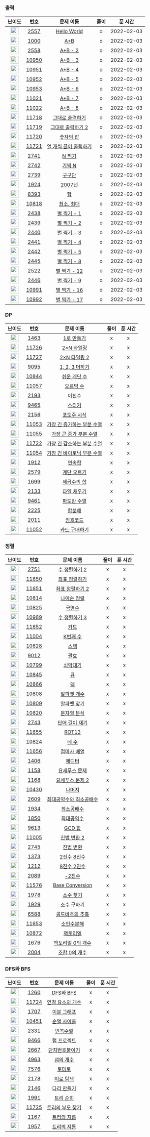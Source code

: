 ### 출력

| 난이도 | 번호 | 문제 이름 | 풀이 | 푼 시간 |
|:------:|:----:|:---------:|:---------:|:---------:|
| <img height="25px" width="25px" src="https://static.solved.ac/tier_small/1.svg"/> | [2557](https://www.acmicpc.net/problem/2557) | [Hello World](https://www.acmicpc.net/problem/2557) |o | 2022-02-03|
| <img height="25px" width="25px" src="https://static.solved.ac/tier_small/1.svg"/> | [1000](https://www.acmicpc.net/problem/1000) | [A+B](https://www.acmicpc.net/problem/1000) |o |2022-02-03 |
| <img height="25px" width="25px" src="https://static.solved.ac/tier_small/1.svg"/> | [2558](https://www.acmicpc.net/problem/2558) | [A+B - 2](https://www.acmicpc.net/problem/2558) |o |2022-02-03 |
| <img height="25px" width="25px" src="https://static.solved.ac/tier_small/3.svg"/> | [10950](https://www.acmicpc.net/problem/10950) | [A+B - 3](https://www.acmicpc.net/problem/10950) |o |2022-02-03|
| <img height="25px" width="25px" src="https://static.solved.ac/tier_small/3.svg"/> | [10951](https://www.acmicpc.net/problem/10951) | [A+B - 4](https://www.acmicpc.net/problem/10951) |o |2022-02-03|
| <img height="25px" width="25px" src="https://static.solved.ac/tier_small/3.svg"/> | [10952](https://www.acmicpc.net/problem/10952) | [A+B - 5](https://www.acmicpc.net/problem/10952) |o |2022-02-03 |
| <img height="25px" width="25px" src="https://static.solved.ac/tier_small/4.svg"/> | [10953](https://www.acmicpc.net/problem/10953) | [A+B - 6](https://www.acmicpc.net/problem/10953) |o |2022-02-03|
| <img height="25px" width="25px" src="https://static.solved.ac/tier_small/3.svg"/> | [11021](https://www.acmicpc.net/problem/11021) | [A+B - 7](https://www.acmicpc.net/problem/11021) |o |2022-02-03|
| <img height="25px" width="25px" src="https://static.solved.ac/tier_small/3.svg"/> | [11022](https://www.acmicpc.net/problem/11022) | [A+B - 8](https://www.acmicpc.net/problem/11022) |o |2022-02-03|
| <img height="25px" width="25px" src="https://static.solved.ac/tier_small/3.svg"/> | [11718](https://www.acmicpc.net/problem/11718) | [그대로 출력하기](https://www.acmicpc.net/problem/11718) |o |2022-02-03|
| <img height="25px" width="25px" src="https://static.solved.ac/tier_small/5.svg"/> | [11719](https://www.acmicpc.net/problem/11719) | [그대로 출력하기 2](https://www.acmicpc.net/problem/11719) |o |2022-02-03|
| <img height="25px" width="25px" src="https://static.solved.ac/tier_small/4.svg"/> | [11720](https://www.acmicpc.net/problem/11720) | [숫자의 합](https://www.acmicpc.net/problem/11720) |o |2022-02-03|
| <img height="25px" width="25px" src="https://static.solved.ac/tier_small/4.svg"/> | [11721](https://www.acmicpc.net/problem/11721) | [열 개씩 끊어 출력하기](https://www.acmicpc.net/problem/11721) |o |2022-02-03|
| <img height="25px" width="25px" src="https://static.solved.ac/tier_small/3.svg"/> | [2741](https://www.acmicpc.net/problem/2741) | [N 찍기](https://www.acmicpc.net/problem/2741) |o |2022-02-03 |
| <img height="25px" width="25px" src="https://static.solved.ac/tier_small/3.svg"/> | [2742](https://www.acmicpc.net/problem/2742) | [기찍 N](https://www.acmicpc.net/problem/2742) |o |2022-02-03 |
| <img height="25px" width="25px" src="https://static.solved.ac/tier_small/3.svg"/> | [2739](https://www.acmicpc.net/problem/2739) | [구구단](https://www.acmicpc.net/problem/2739) |o |2022-02-03|
| <img height="25px" width="25px" src="https://static.solved.ac/tier_small/5.svg"/> | [1924](https://www.acmicpc.net/problem/1924) | [2007년](https://www.acmicpc.net/problem/1924) |o |2022-02-03|
| <img height="25px" width="25px" src="https://static.solved.ac/tier_small/1.svg"/> | [8393](https://www.acmicpc.net/problem/8393) | [합](https://www.acmicpc.net/problem/8393) |o |2022-02-03 |
| <img height="25px" width="25px" src="https://static.solved.ac/tier_small/3.svg"/> | [10818](https://www.acmicpc.net/problem/10818) | [최소, 최대](https://www.acmicpc.net/problem/10818) |o |2022-02-03|
| <img height="25px" width="25px" src="https://static.solved.ac/tier_small/3.svg"/> | [2438](https://www.acmicpc.net/problem/2438) | [별 찍기 - 1](https://www.acmicpc.net/problem/2438) |o |2022-02-03|
| <img height="25px" width="25px" src="https://static.solved.ac/tier_small/3.svg"/> | [2439](https://www.acmicpc.net/problem/2439) | [별 찍기 - 2](https://www.acmicpc.net/problem/2439) |o |2022-02-03|
| <img height="25px" width="25px" src="https://static.solved.ac/tier_small/3.svg"/> | [2440](https://www.acmicpc.net/problem/2440) | [별 찍기 - 3](https://www.acmicpc.net/problem/2440) |o |2022-02-03|
| <img height="25px" width="25px" src="https://static.solved.ac/tier_small/3.svg"/> | [2441](https://www.acmicpc.net/problem/2441) | [별 찍기 - 4](https://www.acmicpc.net/problem/2441) |o |2022-02-03|
| <img height="25px" width="25px" src="https://static.solved.ac/tier_small/3.svg"/> | [2442](https://www.acmicpc.net/problem/2442) | [별 찍기 - 5](https://www.acmicpc.net/problem/2442) |o |2022-02-03|
| <img height="25px" width="25px" src="https://static.solved.ac/tier_small/3.svg"/> | [2445](https://www.acmicpc.net/problem/2445) | [별 찍기 - 8](https://www.acmicpc.net/problem/2445) |o |2022-02-03|
| <img height="25px" width="25px" src="https://static.solved.ac/tier_small/3.svg"/> | [2522](https://www.acmicpc.net/problem/2522) | [별 찍기 - 12](https://www.acmicpc.net/problem/2522) |o |2022-02-03|
| <img height="25px" width="25px" src="https://static.solved.ac/tier_small/3.svg"/> | [2446](https://www.acmicpc.net/problem/2446) | [별 찍기 - 9](https://www.acmicpc.net/problem/2446) |o |2022-02-03|
| <img height="25px" width="25px" src="https://static.solved.ac/tier_small/3.svg"/> | [10991](https://www.acmicpc.net/problem/10991) | [별 찍기 - 16](https://www.acmicpc.net/problem/10991) |o |2022-02-03|
| <img height="25px" width="25px" src="https://static.solved.ac/tier_small/3.svg"/> | [10992](https://www.acmicpc.net/problem/10992) | [별 찍기 - 17](https://www.acmicpc.net/problem/10992) |o |2022-02-03|

### DP

| 난이도 | 번호 | 문제 이름 | 풀이 | 푼 시간 |
|:------:|:----:|:---------:|:---------:|:---------:|
| <img height="25px" width="25px" src="https://static.solved.ac/tier_small/8.svg"/> | [1463](https://www.acmicpc.net/problem/1463) | [1로 만들기](https://www.acmicpc.net/problem/1463) |x |x |
| <img height="25px" width="25px" src="https://static.solved.ac/tier_small/8.svg"/> | [11726](https://www.acmicpc.net/problem/11726) | [2×N 타일링](https://www.acmicpc.net/problem/11726) |x |x |
| <img height="25px" width="25px" src="https://static.solved.ac/tier_small/8.svg"/> | [11727](https://www.acmicpc.net/problem/11727) | [2×N 타일링 2](https://www.acmicpc.net/problem/11727) |x |x |
| <img height="25px" width="25px" src="https://static.solved.ac/tier_small/8.svg"/> | [9095](https://www.acmicpc.net/problem/9095) | [1, 2, 3 더하기](https://www.acmicpc.net/problem/9095) |x |x |
| <img height="25px" width="25px" src="https://static.solved.ac/tier_small/10.svg"/> | [10844](https://www.acmicpc.net/problem/10844) | [쉬운 계단 수](https://www.acmicpc.net/problem/10844) |x |x |
| <img height="25px" width="25px" src="https://static.solved.ac/tier_small/10.svg"/> | [11057](https://www.acmicpc.net/problem/11057) | [오르막 수](https://www.acmicpc.net/problem/11057) |x |x |
| <img height="25px" width="25px" src="https://static.solved.ac/tier_small/8.svg"/> | [2193](https://www.acmicpc.net/problem/2193) | [이친수](https://www.acmicpc.net/problem/2193) |x |x |
| <img height="25px" width="25px" src="https://static.solved.ac/tier_small/10.svg"/> | [9465](https://www.acmicpc.net/problem/9465) | [스티커](https://www.acmicpc.net/problem/9465) |x |x |
| <img height="25px" width="25px" src="https://static.solved.ac/tier_small/10.svg"/> | [2156](https://www.acmicpc.net/problem/2156) | [포도주 시식](https://www.acmicpc.net/problem/2156) |x |x |
| <img height="25px" width="25px" src="https://static.solved.ac/tier_small/9.svg"/> | [11053](https://www.acmicpc.net/problem/11053) | [가장 긴 증가하는 부분 수열](https://www.acmicpc.net/problem/11053) |x |x |
| <img height="25px" width="25px" src="https://static.solved.ac/tier_small/9.svg"/> | [11055](https://www.acmicpc.net/problem/11055) | [가장 큰 증가 부분 수열](https://www.acmicpc.net/problem/11055) |x |x |
| <img height="25px" width="25px" src="https://static.solved.ac/tier_small/9.svg"/> | [11722](https://www.acmicpc.net/problem/11722) | [가장 긴 감소하는 부분 수열](https://www.acmicpc.net/problem/11722) |x |x |
| <img height="25px" width="25px" src="https://static.solved.ac/tier_small/13.svg"/> | [11054](https://www.acmicpc.net/problem/11054) | [가장 긴 바이토닉 부분 수열](https://www.acmicpc.net/problem/11054) |x |x |
| <img height="25px" width="25px" src="https://static.solved.ac/tier_small/9.svg"/> | [1912](https://www.acmicpc.net/problem/1912) | [연속합](https://www.acmicpc.net/problem/1912) |x |x |
| <img height="25px" width="25px" src="https://static.solved.ac/tier_small/8.svg"/> | [2579](https://www.acmicpc.net/problem/2579) | [계단 오르기](https://www.acmicpc.net/problem/2579) |x |x |
| <img height="25px" width="25px" src="https://static.solved.ac/tier_small/8.svg"/> | [1699](https://www.acmicpc.net/problem/1699) | [제곱수의 합](https://www.acmicpc.net/problem/1699) |x |x |
| <img height="25px" width="25px" src="https://static.solved.ac/tier_small/11.svg"/> | [2133](https://www.acmicpc.net/problem/2133) | [타일 채우기](https://www.acmicpc.net/problem/2133) |x |x |
| <img height="25px" width="25px" src="https://static.solved.ac/tier_small/8.svg"/> | [9461](https://www.acmicpc.net/problem/9461) | [파도반 수열](https://www.acmicpc.net/problem/9461) |x |x |
| <img height="25px" width="25px" src="https://static.solved.ac/tier_small/11.svg"/> | [2225](https://www.acmicpc.net/problem/2225) | [합분해](https://www.acmicpc.net/problem/2225) |x |x |
| <img height="25px" width="25px" src="https://static.solved.ac/tier_small/11.svg"/> | [2011](https://www.acmicpc.net/problem/2011) | [암호코드](https://www.acmicpc.net/problem/2011) |x |x |
| <img height="25px" width="25px" src="https://static.solved.ac/tier_small/10.svg"/> | [11052](https://www.acmicpc.net/problem/11052) | [카드 구매하기](https://www.acmicpc.net/problem/11052) |x |x |


### 정렬

| 난이도 | 번호 | 문제 이름 | 풀이 | 푼 시간 |
|:------:|:----:|:---------:|:---------:|:---------:|
| <img height="25px" width="25px" src="https://static.solved.ac/tier_small/6.svg"/> | [2751](https://www.acmicpc.net/problem/2751) | [수 정렬하기 2](https://www.acmicpc.net/problem/2751) |x |x |
| <img height="25px" width="25px" src="https://static.solved.ac/tier_small/6.svg"/> | [11650](https://www.acmicpc.net/problem/11650) | [좌표 정렬하기](https://www.acmicpc.net/problem/11650) |x |x |
| <img height="25px" width="25px" src="https://static.solved.ac/tier_small/6.svg"/> | [11651](https://www.acmicpc.net/problem/11651) | [좌표 정렬하기 2](https://www.acmicpc.net/problem/11651) |x |x |
| <img height="25px" width="25px" src="https://static.solved.ac/tier_small/6.svg"/> | [10814](https://www.acmicpc.net/problem/10814) | [나이순 정렬](https://www.acmicpc.net/problem/10814) |x |x |
| <img height="25px" width="25px" src="https://static.solved.ac/tier_small/7.svg"/> | [10825](https://www.acmicpc.net/problem/10825) | [국영수](https://www.acmicpc.net/problem/10825) |x |x |
| <img height="25px" width="25px" src="https://static.solved.ac/tier_small/6.svg"/> | [10989](https://www.acmicpc.net/problem/10989) | [수 정렬하기 3](https://www.acmicpc.net/problem/10989) |x |x |
| <img height="25px" width="25px" src="https://static.solved.ac/tier_small/7.svg"/> | [11652](https://www.acmicpc.net/problem/11652) | [카드](https://www.acmicpc.net/problem/11652) |x |x |
| <img height="25px" width="25px" src="https://static.solved.ac/tier_small/6.svg"/> | [11004](https://www.acmicpc.net/problem/11004) | [K번째 수](https://www.acmicpc.net/problem/11004) |x |x |
| <img height="25px" width="25px" src="https://static.solved.ac/tier_small/7.svg"/> | [10828](https://www.acmicpc.net/problem/10828) | [스택](https://www.acmicpc.net/problem/10828) |x |x |
| <img height="25px" width="25px" src="https://static.solved.ac/tier_small/7.svg"/> | [9012](https://www.acmicpc.net/problem/9012) | [괄호](https://www.acmicpc.net/problem/9012) |x |x |
| <img height="25px" width="25px" src="https://static.solved.ac/tier_small/8.svg"/> | [10799](https://www.acmicpc.net/problem/10799) | [쇠막대기](https://www.acmicpc.net/problem/10799) |x |x |
| <img height="25px" width="25px" src="https://static.solved.ac/tier_small/7.svg"/> | [10845](https://www.acmicpc.net/problem/10845) | [큐](https://www.acmicpc.net/problem/10845) |x |x |
| <img height="25px" width="25px" src="https://static.solved.ac/tier_small/7.svg"/> | [10866](https://www.acmicpc.net/problem/10866) | [덱](https://www.acmicpc.net/problem/10866) |x |x |
| <img height="25px" width="25px" src="https://static.solved.ac/tier_small/4.svg"/> | [10808](https://www.acmicpc.net/problem/10808) | [알파벳 개수](https://www.acmicpc.net/problem/10808) |x |x |
| <img height="25px" width="25px" src="https://static.solved.ac/tier_small/4.svg"/> | [10809](https://www.acmicpc.net/problem/10809) | [알파벳 찾기](https://www.acmicpc.net/problem/10809) |x |x |
| <img height="25px" width="25px" src="https://static.solved.ac/tier_small/4.svg"/> | [10820](https://www.acmicpc.net/problem/10820) | [문자열 분석](https://www.acmicpc.net/problem/10820) |x |x |
| <img height="25px" width="25px" src="https://static.solved.ac/tier_small/4.svg"/> | [2743](https://www.acmicpc.net/problem/2743) | [단어 길이 재기](https://www.acmicpc.net/problem/2743) |x |x |
| <img height="25px" width="25px" src="https://static.solved.ac/tier_small/5.svg"/> | [11655](https://www.acmicpc.net/problem/11655) | [ROT13](https://www.acmicpc.net/problem/11655) |x |x |
| <img height="25px" width="25px" src="https://static.solved.ac/tier_small/3.svg"/> | [10824](https://www.acmicpc.net/problem/10824) | [네 수](https://www.acmicpc.net/problem/10824) |x |x |
| <img height="25px" width="25px" src="https://static.solved.ac/tier_small/7.svg"/> | [11656](https://www.acmicpc.net/problem/11656) | [접미사 배열](https://www.acmicpc.net/problem/11656) |x |x |
| <img height="25px" width="25px" src="https://static.solved.ac/tier_small/8.svg"/> | [1406](https://www.acmicpc.net/problem/1406) | [에디터](https://www.acmicpc.net/problem/1406) |x |x |
| <img height="25px" width="25px" src="https://static.solved.ac/tier_small/6.svg"/> | [1158](https://www.acmicpc.net/problem/1158) | [요세푸스 문제](https://www.acmicpc.net/problem/1158) |x |x |
| <img height="25px" width="25px" src="https://static.solved.ac/tier_small/17.svg"/> | [1168](https://www.acmicpc.net/problem/1168) | [요세푸스 문제 2](https://www.acmicpc.net/problem/1168) |x |x |
| <img height="25px" width="25px" src="https://static.solved.ac/tier_small/1.svg"/> | [10430](https://www.acmicpc.net/problem/10430) | [나머지](https://www.acmicpc.net/problem/10430) |x |x |
| <img height="25px" width="25px" src="https://static.solved.ac/tier_small/6.svg"/> | [2609](https://www.acmicpc.net/problem/2609) | [최대공약수와 최소공배수](https://www.acmicpc.net/problem/2609) |x |x |
| <img height="25px" width="25px" src="https://static.solved.ac/tier_small/6.svg"/> | [1934](https://www.acmicpc.net/problem/1934) | [최소공배수](https://www.acmicpc.net/problem/1934) |x |x |
| <img height="25px" width="25px" src="https://static.solved.ac/tier_small/9.svg"/> | [1850](https://www.acmicpc.net/problem/1850) | [최대공약수](https://www.acmicpc.net/problem/1850) |x |x |
| <img height="25px" width="25px" src="https://static.solved.ac/tier_small/8.svg"/> | [9613](https://www.acmicpc.net/problem/9613) | [GCD 합](https://www.acmicpc.net/problem/9613) |x |x |
| <img height="25px" width="25px" src="https://static.solved.ac/tier_small/5.svg"/> | [11005](https://www.acmicpc.net/problem/11005) | [진법 변환 2](https://www.acmicpc.net/problem/11005) |x |x |
| <img height="25px" width="25px" src="https://static.solved.ac/tier_small/4.svg"/> | [2745](https://www.acmicpc.net/problem/2745) | [진법 변환](https://www.acmicpc.net/problem/2745) |x |x |
| <img height="25px" width="25px" src="https://static.solved.ac/tier_small/4.svg"/> | [1373](https://www.acmicpc.net/problem/1373) | [2진수 8진수](https://www.acmicpc.net/problem/1373) |x |x |
| <img height="25px" width="25px" src="https://static.solved.ac/tier_small/3.svg"/> | [1212](https://www.acmicpc.net/problem/1212) | [8진수 2진수](https://www.acmicpc.net/problem/1212) |x |x |
| <img height="25px" width="25px" src="https://static.solved.ac/tier_small/6.svg"/> | [2089](https://www.acmicpc.net/problem/2089) | [-2진수](https://www.acmicpc.net/problem/2089) |x |x |
| <img height="25px" width="25px" src="https://static.solved.ac/tier_small/6.svg"/> | [11576](https://www.acmicpc.net/problem/11576) | [Base Conversion](https://www.acmicpc.net/problem/11576) |x |x |
| <img height="25px" width="25px" src="https://static.solved.ac/tier_small/7.svg"/> | [1978](https://www.acmicpc.net/problem/1978) | [소수 찾기](https://www.acmicpc.net/problem/1978) |x |x |
| <img height="25px" width="25px" src="https://static.solved.ac/tier_small/8.svg"/> | [1929](https://www.acmicpc.net/problem/1929) | [소수 구하기](https://www.acmicpc.net/problem/1929) |x |x |
| <img height="25px" width="25px" src="https://static.solved.ac/tier_small/10.svg"/> | [6588](https://www.acmicpc.net/problem/6588) | [골드바흐의 추측](https://www.acmicpc.net/problem/6588) |x |x |
| <img height="25px" width="25px" src="https://static.solved.ac/tier_small/6.svg"/> | [11653](https://www.acmicpc.net/problem/11653) | [소인수분해](https://www.acmicpc.net/problem/11653) |x |x |
| <img height="25px" width="25px" src="https://static.solved.ac/tier_small/3.svg"/> | [10872](https://www.acmicpc.net/problem/10872) | [팩토리얼](https://www.acmicpc.net/problem/10872) |x |x |
| <img height="25px" width="25px" src="https://static.solved.ac/tier_small/7.svg"/> | [1676](https://www.acmicpc.net/problem/1676) | [팩토리얼 0의 개수](https://www.acmicpc.net/problem/1676) |x |x |
| <img height="25px" width="25px" src="https://static.solved.ac/tier_small/9.svg"/> | [2004](https://www.acmicpc.net/problem/2004) | [조합 0의 개수](https://www.acmicpc.net/problem/2004) |x |x |

### DFS와 BFS

| 난이도 | 번호 | 문제 이름 | 풀이 | 푼 시간 |
|:------:|:----:|:---------:|:---------:|:---------:|
| <img height="25px" width="25px" src="https://static.solved.ac/tier_small/9.svg"/> | [1260](https://www.acmicpc.net/problem/1260) | [DFS와 BFS](https://www.acmicpc.net/problem/1260) |x | x|
| <img height="25px" width="25px" src="https://static.solved.ac/tier_small/9.svg"/> | [11724](https://www.acmicpc.net/problem/11724) | [연결 요소의 개수](https://www.acmicpc.net/problem/11724) |x | x|
| <img height="25px" width="25px" src="https://static.solved.ac/tier_small/12.svg"/> | [1707](https://www.acmicpc.net/problem/1707) | [이분 그래프](https://www.acmicpc.net/problem/1707) |x | x|
| <img height="25px" width="25px" src="https://static.solved.ac/tier_small/9.svg"/> | [10451](https://www.acmicpc.net/problem/10451) | [순열 사이클](https://www.acmicpc.net/problem/10451) |x | x|
| <img height="25px" width="25px" src="https://static.solved.ac/tier_small/7.svg"/> | [2331](https://www.acmicpc.net/problem/2331) | [반복수열](https://www.acmicpc.net/problem/2331) |x | x|
| <img height="25px" width="25px" src="https://static.solved.ac/tier_small/13.svg"/> | [9466](https://www.acmicpc.net/problem/9466) | [텀 프로젝트](https://www.acmicpc.net/problem/9466) |x | x|
| <img height="25px" width="25px" src="https://static.solved.ac/tier_small/10.svg"/> | [2667](https://www.acmicpc.net/problem/2667) | [단지번호붙이기](https://www.acmicpc.net/problem/2667) |x | x|
| <img height="25px" width="25px" src="https://static.solved.ac/tier_small/9.svg"/> | [4963](https://www.acmicpc.net/problem/4963) | [섬의 개수](https://www.acmicpc.net/problem/4963) |x | x|
| <img height="25px" width="25px" src="https://static.solved.ac/tier_small/11.svg"/> | [7576](https://www.acmicpc.net/problem/7576) | [토마토](https://www.acmicpc.net/problem/7576) |x | x|
| <img height="25px" width="25px" src="https://static.solved.ac/tier_small/10.svg"/> | [2178](https://www.acmicpc.net/problem/2178) | [미로 탐색](https://www.acmicpc.net/problem/2178) |x | x|
| <img height="25px" width="25px" src="https://static.solved.ac/tier_small/13.svg"/> | [2146](https://www.acmicpc.net/problem/2146) | [다리 만들기](https://www.acmicpc.net/problem/2146) |x | x|
| <img height="25px" width="25px" src="https://static.solved.ac/tier_small/10.svg"/> | [1991](https://www.acmicpc.net/problem/1991) | [트리 순회](https://www.acmicpc.net/problem/1991) |x | x|
| <img height="25px" width="25px" src="https://static.solved.ac/tier_small/9.svg"/> | [11725](https://www.acmicpc.net/problem/11725) | [트리의 부모 찾기](https://www.acmicpc.net/problem/11725) |x | x|
| <img height="25px" width="25px" src="https://static.solved.ac/tier_small/13.svg"/> | [1167](https://www.acmicpc.net/problem/1167) | [트리의 지름](https://www.acmicpc.net/problem/1167) |x | x|
| <img height="25px" width="25px" src="https://static.solved.ac/tier_small/12.svg"/> | [1957](https://www.acmicpc.net/problem/1957) | [트리의 지름](https://www.acmicpc.net/problem/1967) |x | x|
